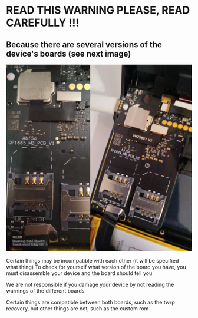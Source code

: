 # READ THIS WARNING PLEASE, READ CAREFULLY !!!

## Because there are several versions of the device's boards (see next image)

![](https://github.com/niko-forte/sunmi_mods/blob/main/tutorials/data/board_v1_v2.png)

Certain things may be incompatible with each other (it will be specified what thing)
To check for yourself what version of the board you have, you must disassemble your device and the board should tell you

We are not responsible if you damage your device by not reading the warnings of the different boards

Certain things are compatible between both boards, such as the twrp recovery, but other things are not, such as the custom rom
